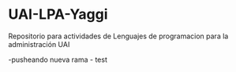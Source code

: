 # UAI-LPA-Yaggi
Repositorio para actividades de Lenguajes de programacion para la administración UAI

-pusheando nueva rama - test